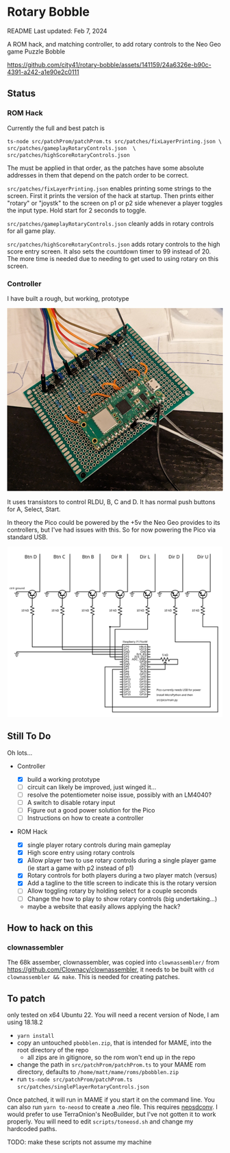 # Rotary Bobble

README Last updated: Feb 7, 2024

A ROM hack, and matching controller, to add rotary controls to the Neo Geo game Puzzle Bobble

https://github.com/city41/rotary-bobble/assets/141159/24a6326e-b90c-4391-a242-a1e90e2c0111

## Status

### ROM Hack

Currently the full and best patch is

```
ts-node src/patchProm/patchProm.ts src/patches/fixLayerPrinting.json \
src/patches/gameplayRotaryControls.json  \
src/patches/highScoreRotaryControls.json
```

The must be applied in that order, as the patches have some absolute addresses in them that depend on the patch order to be correct.

`src/patches/fixLayerPrinting.json` enables printing some strings to the screen. First it prints the version of the hack at startup. Then prints either "rotary" or "joystk" to the screen on p1 or p2 side whenever a player toggles the input type. Hold start for 2 seconds to toggle.

`src/patches/gameplayRotaryControls.json` cleanly adds in rotary controls for all game play.

`src/patches/highScoreRotaryControls.json` adds rotary controls to the high score entry screen. It also sets the countdown timer to 99 instead of 20. The more time is needed due to needing to get used to using rotary on this screen.

### Controller

I have built a rough, but working, prototype

![controller prototype](https://github.com/city41/rotary-bobble/blob/main/prototypeBoard.png?raw=true)

It uses transistors to control RLDU, B, C and D. It has normal push buttons for A, Select, Start.

In theory the Pico could be powered by the +5v the Neo Geo provides to its controllers, but I've had issues with this. So for now powering the Pico via standard USB.

![controller schematic](https://github.com/city41/rotary-bobble/blob/main/controllerSchematic.svg?raw=true)

## Still To Do

Oh lots...

- Controller

  - [x] build a working prototype
  - [ ] circuit can likely be improved, just winged it...
  - [ ] resolve the potentiometer noise issue, possibly with an LM4040?
  - [ ] A switch to disable rotary input
  - [ ] Figure out a good power solution for the Pico
  - [ ] Instructions on how to create a controller

- ROM Hack
  - [x] single player rotary controls during main gameplay
  - [x] High score entry using rotary controls
  - [x] Allow player two to use rotary controls during a single player game (ie start a game with p2 instead of p1)
  - [x] Rotary controls for both players during a two player match (versus)
  - [x] Add a tagline to the title screen to indicate this is the rotary version
  - [ ] Allow toggling rotary by holding select for a couple seconds
  - [ ] Change the how to play to show rotary controls (big undertaking...)
  - maybe a website that easily allows applying the hack?

## How to hack on this

### clownassembler

The 68k assember, clownassembler, was copied into `clownassembler/` from https://github.com/Clownacy/clownassembler,
it needs to be built with `cd clownassembler && make`. This is needed for creating patches.

## To patch

only tested on x64 Ubuntu 22. You will need a recent version of Node, I am using 18.18.2

- `yarn install`
- copy an untouched `pbobblen.zip`, that is intended for MAME, into the root directory of the repo
  - all zips are in gitignore, so the rom won't end up in the repo
- change the path in `src/patchProm/patchProm.ts` to your MAME rom directory, defaults to `/home/matt/mame/roms/pbobblen.zip`
- run `ts-node src/patchProm/patchProm.ts src/patches/singlePlayerRotaryControls.json`

Once patched, it will run in MAME if you start it on the command line. You can also run `yarn to-neosd` to create a .neo file. This requires [neosdconv](https://github.com/city41/neosdconv). I would prefer to use TerraOnion's NeoBuilder, but I've not gotten it to work properly. You will need to edit `scripts/toneosd.sh` and change my hardcoded paths.

TODO: make these scripts not assume my machine
